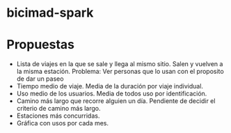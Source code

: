 # bicimad-spark

# Propuestas
- Lista de viajes en la que se sale y llega al mismo sitio.
  Salen y vuelven a la misma estación.
  Problema: Ver personas que lo usan con el proposito de dar un paseo
- Tiempo medio de viaje.
  Media de la duración por viaje individual.
- Uso medio de los usuarios.
  Media de todos uso por identificación.
- Camino más largo que recorre alguien un día.
  Pendiente de decidir el criterio de camino más largo.
- Estaciones más concurridas.
- Gráfica con usos por cada mes.